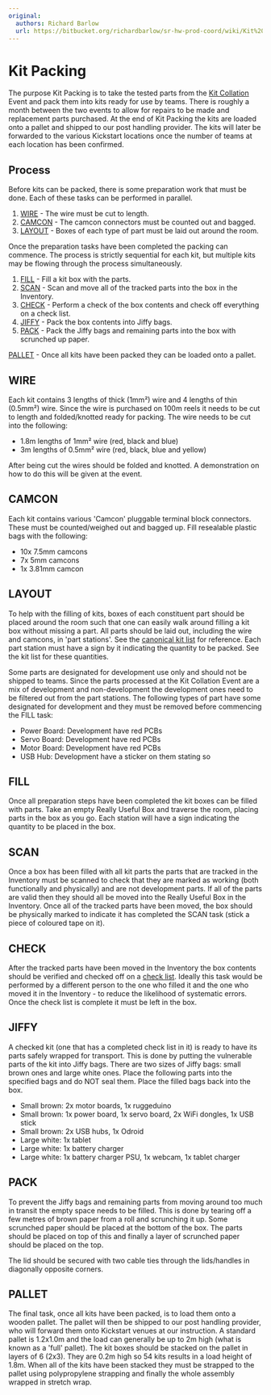 ```yaml
---
original:
  authors: Richard Barlow
  url: https://bitbucket.org/richardbarlow/sr-hw-prod-coord/wiki/Kit%20Packing
---
```

# Kit Packing

The purpose Kit Packing is to take the tested parts from the [Kit Collation](/hw-prod-coord/Kit_Collation) Event and pack them into kits ready for use by teams. There is roughly a month between the two events to allow for repairs to be made and replacement parts purchased. At the end of Kit Packing the kits are loaded onto a pallet and shipped to our post handling provider. The kits will later be forwarded to the various Kickstart locations once the number of teams at each location has been confirmed.

## Process

Before kits can be packed, there is some preparation work that must be done. Each of these tasks can be performed in parallel.

  1. [WIRE](#markdown-header-wire) - The wire must be cut to length.
  1. [CAMCON](#markdown-header-camcon) - The camcon connectors must be counted out and bagged.
  1. [LAYOUT](#markdown-header-layout) - Boxes of each type of part must be laid out around the room.

Once the preparation tasks have been completed the packing can commence. The process is strictly sequential for each kit, but multiple kits may be flowing through the process simultaneously.

  1. [FILL](#markdown-header-fill) - Fill a kit box with the parts.
  1. [SCAN](#markdown-header-scan) - Scan and move all of the tracked parts into the box in the Inventory.
  1. [CHECK](#markdown-header-check) - Perform a check of the box contents and check off everything on a check list.
  1. [JIFFY](#markdown-header-jiffy) - Pack the box contents into Jiffy bags.
  1. [PACK](#markdown-header-pack) - Pack the Jiffy bags and remaining parts into the box with scrunched up paper.

[PALLET](#markdown-header-pallet) - Once all kits have been packed they can be loaded onto a pallet.

## WIRE

Each kit contains 3 lengths of thick (1mm²) wire and 4 lengths of thin (0.5mm²) wire. Since the wire is purchased on 100m reels it needs to be cut to length and folded/knotted ready for packing. The wire needs to be cut into the following:

 * 1.8m lengths of 1mm² wire (red, black and blue)
 * 3m lengths of 0.5mm² wire (red, black, blue and yellow)

After being cut the wires should be folded and knotted. A demonstration on how to do this will be given at the event.

## CAMCON

Each kit contains various 'Camcon' pluggable terminal block connectors. These must be counted/weighed out and bagged up. Fill resealable plastic bags with the following:

 * 10x 7.5mm camcons
 * 7x 5mm camcons
 * 1x 3.81mm camcon

## LAYOUT

To help with the filling of kits, boxes of each constituent part should be placed around the room such that one can easily walk around filling a kit box without missing a part. All parts should be laid out, including the wire and camcons, in 'part stations'. See the [canonical kit list](https://bitbucket.org/richardbarlow/sr-kit-coord/wiki/Kit_Definition) for reference. Each part station must have a sign by it indicating the quantity to be packed. See the kit list for these quantities.

Some parts are designated for development use only and should not be shipped to teams. Since the parts processed at the Kit Collation Event are a mix of development and non-development the development ones need to be filtered out from the part stations. The following types of part have some designated for development and they must be removed before commencing the FILL task:

 * Power Board: Development have red PCBs
 * Servo Board: Development have red PCBs
 * Motor Board: Development have red PCBs
 * USB Hub: Development have a sticker on them stating so

## FILL

Once all preparation steps have been completed the kit boxes can be filled with parts. Take an empty Really Useful Box and traverse the room, placing parts in the box as you go. Each station will have a sign indicating the quantity to be placed in the box.

## SCAN

Once a box has been filled with all kit parts the parts that are tracked in the Inventory must be scanned to check that they are marked as working (both functionally and physically) and are not development parts. If all of the parts are valid then they should all be moved into the Really Useful Box in the Inventory. Once all of the tracked parts have been moved, the box should be physically marked to indicate it has completed the SCAN task (stick a piece of coloured tape on it).

## CHECK

After the tracked parts have been moved in the Inventory the box contents should be verified and checked off on a [check list](https://bitbucket.org/richardbarlow/sr-hw-prod-coord/raw/master/kpe/sr2017/checklist.odt). Ideally this task would be performed by a different person to the one who filled it and the one who moved it in the Inventory - to reduce the likelihood of systematic errors. Once the check list is complete it must be left in the box.

## JIFFY

A checked kit (one that has a completed check list in it) is ready to have its parts safely wrapped for transport. This is done by putting the vulnerable parts of the kit into Jiffy bags. There are two sizes of Jiffy bags: small brown ones and large white ones. Place the following parts into the specified bags and do NOT seal them. Place the filled bags back into the box.

 * Small brown: 2x motor boards, 1x ruggeduino
 * Small brown: 1x power board, 1x servo board, 2x WiFi dongles, 1x USB stick
 * Small brown: 2x USB hubs, 1x Odroid
 * Large white: 1x tablet
 * Large white: 1x battery charger
 * Large white: 1x battery charger PSU, 1x webcam, 1x tablet charger

## PACK

To prevent the Jiffy bags and remaining parts from moving around too much in transit the empty space needs to be filled. This is done by tearing off a few metres of brown paper from a roll and scrunching it up. Some scrunched paper should be placed at the bottom of the box. The parts should be placed on top of this and finally a layer of scrunched paper should be placed on the top.

The lid should be secured with two cable ties through the lids/handles in diagonally opposite corners.

## PALLET

The final task, once all kits have been packed, is to load them onto a wooden pallet. The pallet will then be shipped to our post handling provider, who will forward them onto Kickstart venues at our instruction. A standard pallet is 1.2x1.0m and the load can generally be up to 2m high (what is known as a 'full' pallet). The kit boxes should be stacked on the pallet in layers of 6 (2x3). They are 0.2m high so 54 kits results in a load height of 1.8m. When all of the kits have been stacked they must be strapped to the pallet using polypropylene strapping and finally the whole assembly wrapped in stretch wrap.
